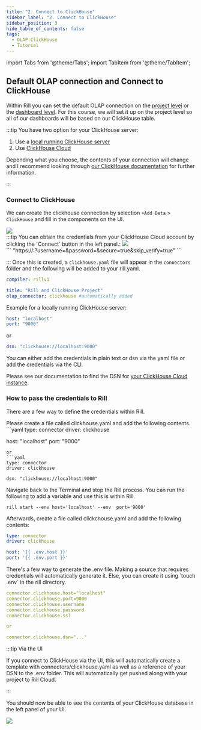 ```yaml
---
title: "2. Connect to ClickHouse"
sidebar_label: "2. Connect to ClickHouse"
sidebar_position: 3
hide_table_of_contents: false
tags:
  - OLAP:ClickHouse
  - Tutorial
---
```

import Tabs from '@theme/Tabs';
import TabItem from '@theme/TabItem';


## Default OLAP connection and Connect to ClickHouse

Within Rill you can set the default OLAP connection on the [project level](https://docs.rilldata.com/reference/project-files/rill-yaml) or the [dashboard level](https://docs.rilldata.com/reference/project-files/explore-dashboards). 
For this course, we will set it up on the project level so all of our dashboards will be based on our ClickHouse table.

:::tip
You have two option for your ClickHouse server:
1. Use a [local running ClickHouse server](https://clickhouse.com/docs/en/install)
2. Use [ClickHouse Cloud](https://clickhouse.com/docs/en/cloud/overview)

Depending what you choose, the contents of your connection will change and I recommend looking through [our ClickHouse documentation](https://docs.rilldata.com/reference/olap-engines/clickhouse) for further information.

:::

### Connect to ClickHouse
We can create the clickhouse connection by selection `+Add Data` > `ClickHouse` and fill in the components on the UI.

<img src = '/img/tutorials/ch/clickhouse-connector.png' class='rounded-gif' />
<br />
:::tip
You can obtain the credentials from your ClickHouse Cloud account by clicking the `Connect` button in the left panel.:

<img src = '/img/tutorials/ch/clickhouse-cloud-credential.png' class='rounded-gif' />
<br />
```
"https://<hostname>:<port>?username=<username>&password=<password>&secure=true&skip_verify=true"
```

:::
Once this is created, a `clickhouse.yaml` file will appear in the `connectors` folder and the following will be added to your rill.yaml.

```yaml
compiler: rillv1

title: "Rill and ClickHouse Project"
olap_connector: clickhouse #automatically added
```

Example for a locally running ClickHouse server:
```yaml
host: "localhost"
port: "9000"
```
or 
```yaml
dsn: "clickhouse://localhost:9000"
```


 You can either add the credentials in plain text or dsn via the yaml file or add the credentials via the CLI.


Please see our documentation to find the DSN for [your ClickHouse Cloud instance](https://docs.rilldata.com/reference/olap-engines/clickhouse#connecting-to-clickhouse-cloud). 

### How to pass the credentials to Rill
There are a few way to define the credentials within Rill.

<Tabs>
<TabItem value="yaml" label="via yaml" default>
Please create a file called clickhouse.yaml and add the following contents.
```yaml
type: connector
driver: clickhouse

host: "localhost"
port: "9000"
```
or 
```yaml
type: connector
driver: clickhouse

dsn: "clickhouse://localhost:9000"
```



</TabItem>
<TabItem value="variable" label="via variables">
Navigate back to the Terminal and stop the Rill process. You can run the following to add a variable and use this is within Rill.

```
rill start --env host='localhost' --env  port='9000'
```

Afterwards, create a file called clickchouse.yaml and add the following contents:

```yaml
type: connector
driver: clickhouse

host: '{{ .env.host }}'
port: '{{ .env.port }}'
```



  </TabItem>


  <TabItem value="env" label="via .env">
There's a few way to generate the .env file. Making a source that requires credentials will automatically generate it. Else, you can create it using `touch .env` in the rill directory.

```yaml
connector.clickhouse.host="localhost"
connector.clickhouse.port=9000
connector.clickhouse.username 
connector.clickhouse.password 
connector.clickhouse.ssl 

or

connector.clickhouse.dsn="..."
```

  </TabItem>
</Tabs>

:::tip Via the UI

If you connect to ClickHouse via the UI, this will automatically create a template with connectors/clickhouse.yaml as well as a reference of your DSN to the .env folder. This will automatically get pushed along with your project to Rill Cloud. 

:::

You should now be able to see the contents of your ClickHouse database in the left panel of your UI.

<img src = '/img/tutorials/ch/olap-connector.png' class='rounded-gif' />
